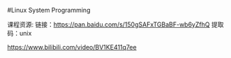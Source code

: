 #Linux System Programming

课程资源:
链接：https://pan.baidu.com/s/150gSAFxTGBaBF-wb6yZfhQ 
提取码：unix 

https://www.bilibili.com/video/BV1KE411q7ee
